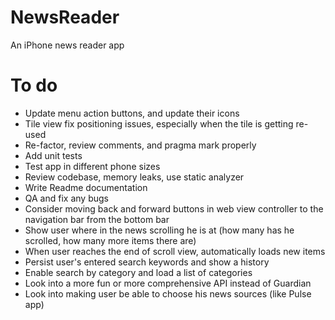 # NewsReader
An iPhone news reader app

# To do
- Update menu action buttons, and update their icons
- Tile view fix positioning issues, especially when the tile is getting re-used
- Re-factor, review comments, and pragma mark properly
- Add unit tests
- Test app in different phone sizes
- Review codebase, memory leaks, use static analyzer
- Write Readme documentation
- QA and fix any bugs
- Consider moving back and forward buttons in web view controller to the navigation bar from the bottom bar
- Show user where in the news scrolling he is at (how many has he scrolled, how many more items there are)
- When user reaches the end of scroll view, automatically loads new items
- Persist user's entered search keywords and show a history
- Enable search by category and load a list of categories
- Look into a more fun or more comprehensive API instead of Guardian
- Look into making user be able to choose his news sources (like Pulse app)